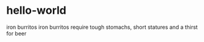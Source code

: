 # hello-world
iron burritos
iron burritos require tough stomachs, short statures and a thirst for beer

